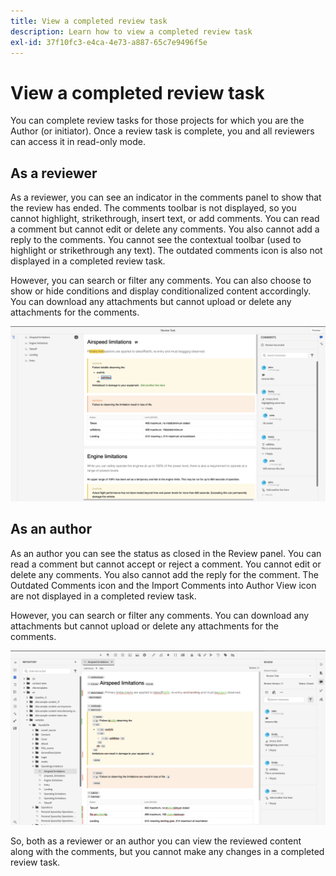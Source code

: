 ```yaml
---
title: View a completed review task
description: Learn how to view a completed review task
exl-id: 37f10fc3-e4ca-4e73-a887-65c7e9496f5e
---
```

# View a completed review task

You can complete review tasks for those projects for which you are the Author (or initiator). Once a review task is complete, you and all reviewers can access it in read-only mode.

## As a reviewer

As a reviewer, you can see an indicator in the comments panel to show that the review has ended. The comments toolbar is not displayed, so you cannot highlight, strikethrough, insert text, or add comments. You can read a comment but cannot edit or delete any comments. You also cannot add a reply to the comments. You cannot see the contextual toolbar (used to highlight or strikethrough any text). The outdated comments icon is also not displayed in a completed review task.

However, you can search or filter any comments. You can also choose to show or hide conditions and display conditionalized content accordingly. You can download any attachments but cannot upload or delete any attachments for the comments.

<img src="images/complete-task-reviewer.png" alt="completed review task reviewer" width=800> 


 
## As an author

As an author you can see the status as closed in the Review panel. You can read a comment but cannot accept or reject a comment. You cannot edit or delete any comments. You also cannot add the reply for the comment. The Outdated Comments icon and the Import Comments into Author View icon are not displayed in a completed review task.

However, you can search or filter any comments. You can download any attachments but cannot upload or delete any attachments for the comments.

<img src="images/completed-task-author.png" alt=" completed review task author" width=800>

So, both as a reviewer or an author you can view the reviewed content along with the comments, but you cannot make any changes in a completed review task.
